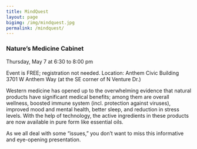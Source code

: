 ```yaml
---
title: MindQuest
layout: page
bigimg: /img/mindquest.jpg
permalink: /mindquest/
---
```

### Nature’s Medicine Cabinet

Thursday, May 7 at 6:30 to 8:00 pm

Event is FREE; registration not needed.
Location: Anthem Civic Building
3701 W Anthem Way (at the SE corner of N Venture Dr.)

Western medicine has opened up to the overwhelming evidence that natural products have significant medical benefits; among them are overall wellness, boosted immune system (incl. protection against viruses), improved mood and mental health, better sleep, and reduction in stress levels.
With the help of technology, the active ingredients in these products are now available in pure form like essential oils. 

As we all deal with some “issues,” you don’t want to miss this informative and eye-opening presentation.